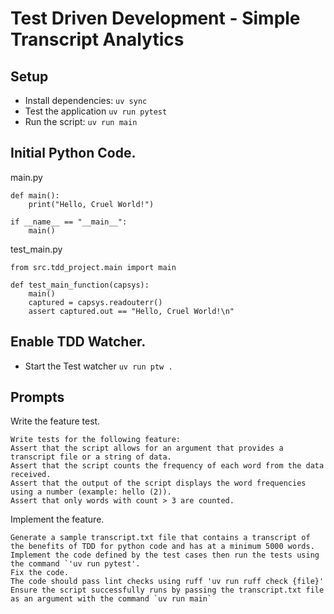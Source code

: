 # Test Driven Development - Simple Transcript Analytics


## Setup

- Install dependencies: `uv sync`
- Test the application `uv run pytest`
- Run the script: `uv run main`

## Initial Python Code.

main.py
```
def main():
    print("Hello, Cruel World!")

if __name__ == "__main__":
    main()
```

test_main.py
```
from src.tdd_project.main import main

def test_main_function(capsys):
    main()
    captured = capsys.readouterr()
    assert captured.out == "Hello, Cruel World!\n"
```

## Enable TDD Watcher.

- Start the Test watcher `uv run ptw .`

## Prompts

Write the feature test.
```
Write tests for the following feature:
Assert that the script allows for an argument that provides a transcript file or a string of data.
Assert that the script counts the frequency of each word from the data received.
Assert that the output of the script displays the word frequencies using a number (example: hello (2)).
Assert that only words with count > 3 are counted.
```

Implement the feature.
```
Generate a sample transcript.txt file that contains a transcript of the benefits of TDD for python code and has at a minimum 5000 words.
Implement the code defined by the test cases then run the tests using the command `'uv run pytest'.
Fix the code.
The code should pass lint checks using ruff 'uv run ruff check {file}'
Ensure the script successfully runs by passing the transcript.txt file as an argument with the command `uv run main`
```